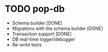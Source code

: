 TODO pop-db
===========

- Schema builder [DONE]
- Migrations with the schema builder [DONE]
- Transaction support [DONE]
- DB real-time logger/debugger
- Re-write tests